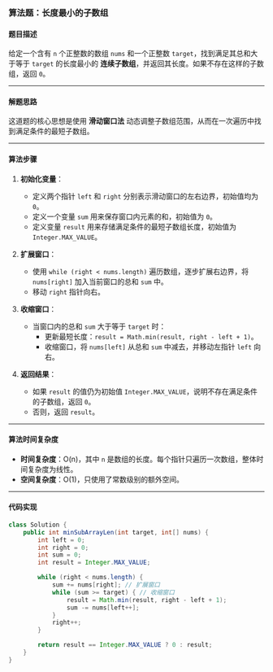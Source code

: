 ### 算法题：长度最小的子数组

#### 题目描述
给定一个含有 `n` 个正整数的数组 `nums` 和一个正整数 `target`，找到满足其总和大于等于 `target` 的长度最小的 **连续子数组**，并返回其长度。如果不存在这样的子数组，返回 `0`。

---

#### 解题思路
这道题的核心思想是使用 **滑动窗口法** 动态调整子数组范围，从而在一次遍历中找到满足条件的最短子数组。

---

#### 算法步骤
1. **初始化变量**：
   - 定义两个指针 `left` 和 `right` 分别表示滑动窗口的左右边界，初始值均为 `0`。
   - 定义一个变量 `sum` 用来保存窗口内元素的和，初始值为 `0`。
   - 定义变量 `result` 用来存储满足条件的最短子数组长度，初始值为 `Integer.MAX_VALUE`。

2. **扩展窗口**：
   - 使用 `while (right < nums.length)` 遍历数组，逐步扩展右边界，将 `nums[right]` 加入当前窗口的总和 `sum` 中。
   - 移动 `right` 指针向右。

3. **收缩窗口**：
   - 当窗口内的总和 `sum` 大于等于 `target` 时：
     - 更新最短长度：`result = Math.min(result, right - left + 1)`。
     - 收缩窗口，将 `nums[left]` 从总和 `sum` 中减去，并移动左指针 `left` 向右。

4. **返回结果**：
   - 如果 `result` 的值仍为初始值 `Integer.MAX_VALUE`，说明不存在满足条件的子数组，返回 `0`。
   - 否则，返回 `result`。

---

#### 算法时间复杂度
- **时间复杂度**：O(n)，其中 `n` 是数组的长度。每个指针只遍历一次数组，整体时间复杂度为线性。
- **空间复杂度**：O(1)，只使用了常数级别的额外空间。

---

#### 代码实现
```java
class Solution { 
    public int minSubArrayLen(int target, int[] nums) {
        int left = 0;
        int right = 0;
        int sum = 0;
        int result = Integer.MAX_VALUE;

        while (right < nums.length) {
            sum += nums[right]; // 扩展窗口
            while (sum >= target) { // 收缩窗口
                result = Math.min(result, right - left + 1);
                sum -= nums[left++];
            }
            right++;
        }

        return result == Integer.MAX_VALUE ? 0 : result;
    }
}
```